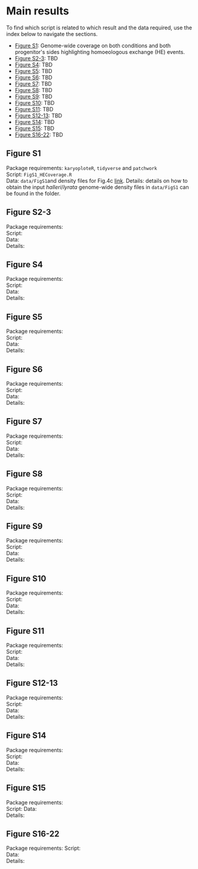 # Main results

To find which script is related to which result and the data required, use the index below to navigate the sections.

 - [Figure S1](#figure-s1): Genome-wide coverage on both conditions and both progenitor's sides highlighting homoeologous exchange (HE) events.
 - [Figure S2-3](#figure-s2-3): TBD
 - [Figure S4](#figure-s4): TBD
 - [Figure S5](#figure-s5): TBD
 - [Figure S6](#figure-s6): TBD
 - [Figure S7](#figure-s7): TBD
 - [Figure S8](#figure-s8): TBD
 - [Figure S9](#figure-s9): TBD
 - [Figure S10](#figure-s10): TBD
 - [Figure S11](#figure-s11): TBD
 - [Figure S12-13](#figure-s12-13): TBD
 - [Figure S14](#figure-s14): TBD
 - [Figure S15](#figure-s15): TBD
 - [Figure S16-22](#figure-s16-22): TBD


## Figure S1

Package requirements: `karyoploteR`, `tidyverse` and `patchwork`  
Script: `FigS1_HECoverage.R`  
Data: `data/FigS1`and density files for Fig.4c [link](https://github.com/supermaxiste/EnvironmentalStressPolyploidEvolution/tree/main/downstream_analyses/main_results/data/Fig4c/density_files). 
Details: details on how to obtain the input *halleri*/*lyrata* genome-wide density files in `data/FigS1` can be found in the folder.

## Figure S2-3

Package requirements:  
Script:  
Data:   
Details: 

## Figure S4

Package requirements:  
Script:  
Data:   
Details: 

## Figure S5

Package requirements:  
Script:  
Data:   
Details: 

## Figure S6

Package requirements:  
Script:  
Data:   
Details: 

## Figure S7

Package requirements:  
Script:  
Data:   
Details: 

## Figure S8

Package requirements:  
Script:  
Data:   
Details: 

## Figure S9

Package requirements:  
Script:  
Data:   
Details: 

## Figure S10

Package requirements:  
Script:  
Data:   
Details: 

## Figure S11

Package requirements:  
Script:  
Data:   
Details: 

## Figure S12-13

Package requirements:  
Script:  
Data:   
Details: 

## Figure S14

Package requirements:  
Script:  
Data:   
Details: 

## Figure S15

Package requirements:  
Script: 
Data:   
Details: 

## Figure S16-22

Package requirements: 
Script:   
Data:   
Details: 